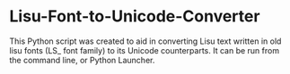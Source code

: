# Lisu-Font-to-Unicode-Converter

This Python script was created to aid in converting Lisu text written in old lisu fonts (LS_ font family) to its Unicode counterparts. It can be run from the command line, or Python Launcher.
